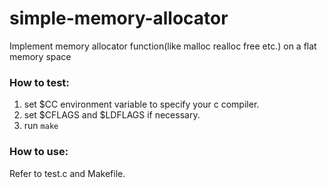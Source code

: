 # simple-memory-allocator
Implement memory allocator function(like malloc realloc free etc.) on a flat memory space


### How to test:
1. set \$CC environment variable to specify your c compiler.
2. set \$CFLAGS and \$LDFLAGS if necessary.
3. run `make`

### How to use:
Refer to test.c and Makefile.
